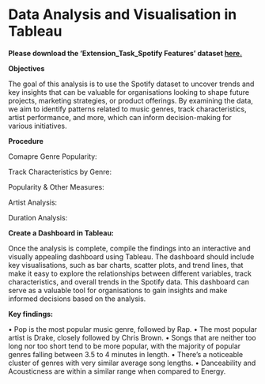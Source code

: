 # Data Analysis and Visualisation in Tableau

**Please download the ‘Extension_Task_Spotify Features’ dataset [here.](https://justit831-my.sharepoint.com/:x:/g/personal/danpe_justit_co_uk/Ec-0t9IISK1AsUpLwI0_X9kBLoYwmGqxdTnoCPN4wG5obw?e=6UyUP7)**

**Objectives**

The goal of this analysis is to use the Spotify dataset to uncover trends and key insights that can be valuable for organisations looking to shape future projects, marketing strategies, or product offerings. By examining the data, we aim to identify patterns related to music genres, track characteristics, artist performance, and more, which can inform decision-making for various initiatives.

**Procedure**

Comapre Genre Popularity:

Track Characteristics by Genre: 

Popularity & Other Measures: 

Artist Analysis:

Duration Analysis: 

**Create a Dashboard in Tableau:**

Once the analysis is complete, compile the findings into an interactive and visually appealing dashboard using Tableau. The dashboard should include key visualisations, such as bar charts, scatter plots, and trend lines, that make it easy to explore the relationships between different variables, track characteristics, and overall trends in the Spotify data. This dashboard can serve as a valuable tool for organisations to gain insights and make informed decisions based on the analysis.

**Key findings:**

•	Pop is the most popular music genre, followed by Rap.
•	The most popular artist is Drake, closely followed by Chris Brown.
•	Songs that are neither too long nor too short tend to be more popular, with the majority of popular genres falling between 3.5 to 4 minutes in length.
•	There’s a noticeable cluster of genres with very similar average song lengths.
•	Danceability and Acousticness are within a similar range when compared to Energy.

